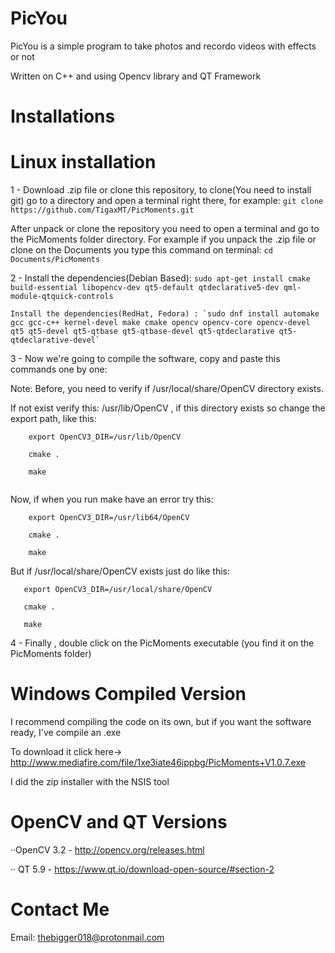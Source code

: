 # PicYou
PicYou is a simple program to take photos and recordo videos with effects or not
 
Written on C++ and using Opencv library and QT Framework

# Installations

# Linux installation

1 - Download .zip file or clone this repository, to clone(You need to install git) go to a directory and open a terminal         right there, for example:
   `git clone https://github.com/TigaxMT/PicMoments.git`
    
   After unpack or clone the repository you need to open a terminal and go to the PicMoments folder directory.
   For example if you unpack the .zip file or clone on the Documents you type this command on terminal:
   `cd Documents/PicMoments`

2 - Install the dependencies(Debian Based): `sudo apt-get install cmake build-essential libopencv-dev qt5-default qtdeclarative5-dev qml-module-qtquick-controls`
     
    Install the dependencies(RedHat, Fedora) : `sudo dnf install automake gcc gcc-c++ kernel-devel make cmake opencv opencv-core opencv-devel qt5 qt5-devel qt5-qtbase qt5-qtbase-devel qt5-qtdeclarative qt5-qtdeclarative-devel`    

3 - Now we're going to compile the software, copy and paste this commands one by one:
    
   Note: Before, you need to verify if /usr/local/share/OpenCV directory exists.
          
   If not exist verify this: /usr/lib/OpenCV , if this directory exists so change the export path, like this:
          
```
    export OpenCV3_DIR=/usr/lib/OpenCV
   
    cmake .
   
    make
        
```
        
   Now, if when you run make have an error try this:
        
```
    export OpenCV3_DIR=/usr/lib64/OpenCV
   
    cmake .
   
    make
```
   But if /usr/local/share/OpenCV exists just do like this:     
```
   export OpenCV3_DIR=/usr/local/share/OpenCV
   
   cmake .
   
   make
```


4 - Finally , double click on the PicMoments executable (you find it on the PicMoments folder)  

# Windows Compiled Version

I recommend compiling the code on its own, but if you want the software ready, I've compile an .exe 

To download it click here-> http://www.mediafire.com/file/1xe3iate46ippbg/PicMoments+V1.0.7.exe

I did the zip installer with the NSIS tool

# OpenCV and QT Versions

··OpenCV 3.2 - http://opencv.org/releases.html

·· QT 5.9 - https://www.qt.io/download-open-source/#section-2

# Contact Me

Email: thebigger018@protonmail.com
